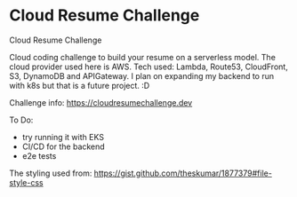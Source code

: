 # Cloud Resume Challenge
Cloud Resume Challenge

Cloud coding challenge to build your resume on a serverless model. The cloud provider used here is AWS. Tech used: Lambda, Route53, CloudFront, S3, DynamoDB and APIGateway. I plan on expanding my backend to run with k8s but that is a future project. :D

Challenge info: https://cloudresumechallenge.dev

To Do:
- try running it with EKS
- CI/CD for the backend
- e2e tests

The styling used from: https://gist.github.com/theskumar/1877379#file-style-css
